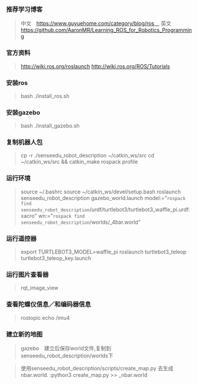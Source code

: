 ### 推荐学习博客
>中文　https://www.guyuehome.com/category/blog/ros　
>英文　https://github.com/AaronMR/Learning_ROS_for_Robotics_Programming
### 官方资料
>http://wiki.ros.org/roslaunch
>http://wiki.ros.org/ROS/Tutorials


### 安装ros
>bash ./install_ros.sh
### 安装gazebo
>bash ./install_gazebo.sh

### 复制机器人包
>cp -r ./senseedu_robot_description ~/catkin_ws/src
>cd ~/catkin_ws/src && catkin_make
rospack profile

### 运行环境
>source ~/.bashrc
source ~/catkin_ws/devel/setup.bash
roslaunch senseedu_robot_description gazebo_world.launch model:="`rospack find senseedu_robot_description`/urdf/turtlebot3/turtlebot3_waffle_pi.urdf.xacro" wn:="`rospack find senseedu_robot_description`/worlds/_4bar.world"

### 运行遥控器
>export TURTLEBOT3_MODEL=waffle_pi
roslaunch turtlebot3_teleop turtlebot3_teleop_key.launch

### 运行图片查看器
>rqt_image_view

### 查看陀螺仪信息／和编码器信息
> rostopic echo /imu4

### 建立新的地图
>gazebo　建立后保存world文件,复制到senseedu_robot_description/worlds下

>使用senseedu_robot_description/scripts/create_map.py 去生成nbar.world.
:python3 create_map.py >> _nbar.world